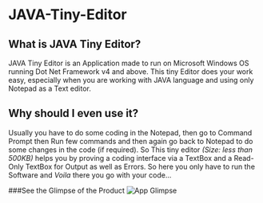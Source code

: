 # JAVA-Tiny-Editor
## What is JAVA Tiny Editor?
  JAVA Tiny Editor is an Application made to run on Microsoft Windows OS running Dot Net Framework v4 and above.
  This tiny Editor does your work easy, especially when you are working with JAVA language and using only Notepad as a Text editor.

## Why should I even use it?
  Usually you have to do some coding in the Notepad, then go to Command Prompt then Run few commands and then again go back to Notepad to do some changes in the code (if required).
  So This tiny editor _(Size: less than 500KB)_ helps you by proving a coding interface via a TextBox and a Read-Only TextBox for Output as well as Errors.
  So here you only have to run the Software and _Voila_ there you go with your code...
  
###See the Glimpse of the Product
![App Glimpse](https://drive.google.com/open?id=19iU5AGaNAXhRdTx4AIL9RC6v54P8Xe6M)
